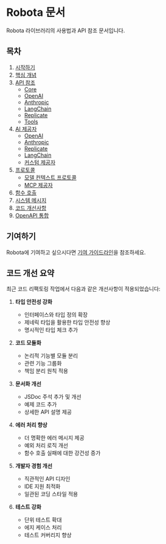 # Robota 문서

Robota 라이브러리의 사용법과 API 참조 문서입니다.

## 목차

1. [시작하기](getting-started.md)
2. [핵심 개념](core-concepts.md)
3. [API 참조](api-reference.md)
   - [Core](api-reference/core/)
   - [OpenAI](api-reference/openai/)
   - [Anthropic](api-reference/anthropic/)
   - [LangChain](api-reference/langchain/)
   - [Replicate](api-reference/replicate/)
   - [Tools](api-reference/tools/)
4. [AI 제공자](providers.md)
   - [OpenAI](providers/openai.md)
   - [Anthropic](providers/anthropic.md)
   - [Replicate](providers/replicate.md)
   - [LangChain](providers/langchain.md)
   - [커스텀 제공자](providers/custom.md)
5. [프로토콜](protocols/)
   - [모델 컨텍스트 프로토콜](protocols/model-context-protocol.md)
   - [MCP 제공자](protocols/mcp-provider.md)
6. [함수 호출](function-calling.md)
7. [시스템 메시지](system-messages.md)
8. [코드 개선사항](code-improvements.md)
9. [OpenAPI 통합](openapi-integration.md)

## 기여하기

Robota에 기여하고 싶으시다면 [기여 가이드라인](contributing.md)을 참조하세요. 

## 코드 개선 요약

최근 코드 리팩토링 작업에서 다음과 같은 개선사항이 적용되었습니다:

1. **타입 안전성 강화**
   - 인터페이스와 타입 정의 확장 
   - 제네릭 타입을 활용한 타입 안전성 향상
   - 명시적인 타입 체크 추가

2. **코드 모듈화**
   - 논리적 기능별 모듈 분리 
   - 관련 기능 그룹화
   - 책임 분리 원칙 적용

3. **문서화 개선**
   - JSDoc 주석 추가 및 개선
   - 예제 코드 추가
   - 상세한 API 설명 제공

4. **에러 처리 향상**
   - 더 명확한 에러 메시지 제공
   - 예외 처리 로직 개선
   - 함수 호출 실패에 대한 강건성 증가

5. **개발자 경험 개선**
   - 직관적인 API 디자인
   - IDE 지원 최적화
   - 일관된 코딩 스타일 적용

6. **테스트 강화**
   - 단위 테스트 확대
   - 에지 케이스 처리
   - 테스트 커버리지 향상 